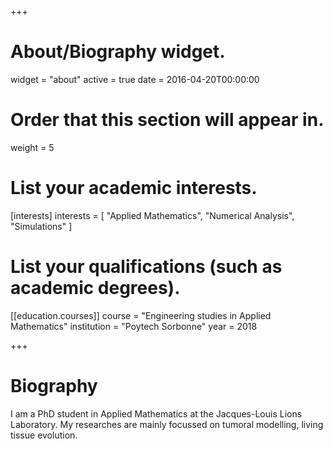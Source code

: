 +++
# About/Biography widget.
widget = "about"
active = true
date = 2016-04-20T00:00:00

# Order that this section will appear in.
weight = 5

# List your academic interests.
[interests]
  interests = [
    "Applied Mathematics",
    "Numerical Analysis",
    "Simulations"
  ]

# List your qualifications (such as academic degrees).
[[education.courses]]
  course = "Engineering studies in Applied Mathematics"
  institution = "Poytech Sorbonne"
  year = 2018
 
+++

# Biography

I am a PhD student in Applied Mathematics at the Jacques-Louis Lions Laboratory. My researches are mainly focussed on tumoral modelling, living tissue evolution.
